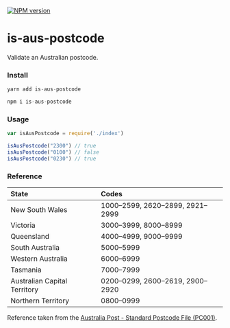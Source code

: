 [![NPM version][npm-image]][npm-url]

# is-aus-postcode

Validate an Australian postcode.

### Install

```js
yarn add is-aus-postcode

npm i is-aus-postcode
```

### Usage

```js
var isAusPostcode = require('./index')

isAusPostcode("2300") // true
isAusPostcode("0100") // false
isAusPostcode("0230") // true
```

### Reference

| State | Codes |
| :---- | :---- |
| New South Wales | 1000–2599, 2620–2899, 2921–2999 |
| Victoria | 3000–3999, 8000–8999 |
| Queensland | 4000–4999, 9000–9999 |
| South Australia | 5000–5999 |
| Western Australia | 6000–6999 |
| Tasmania | 7000–7999 |
| Australian Capital Territory | 0200–0299, 2600–2619, 2900–2920 |
| Northern Territory | 0800–0999 |

Reference taken from the [Australia Post - Standard Postcode File (PC001)](https://postcode.auspost.com.au/free_display.html?id=1).

[npm-image]: https://img.shields.io/npm/v/is-aus-postcode.svg?style=flat-square
[npm-url]: https://npmjs.org/package/is-aus-postcode
